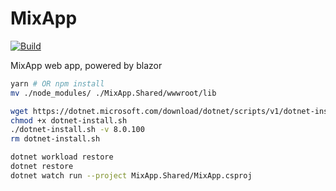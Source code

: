 # MixApp

[![Build](https://github.com/ConchbrainClub/MixApp/actions/workflows/main.yml/badge.svg)](https://github.com/ConchbrainClub/MixApp/actions/workflows/main.yml)

MixApp web app, powered by blazor

```bash
yarn # OR npm install
mv ./node_modules/ ./MixApp.Shared/wwwroot/lib

wget https://dotnet.microsoft.com/download/dotnet/scripts/v1/dotnet-install.sh
chmod +x dotnet-install.sh
./dotnet-install.sh -v 8.0.100
rm dotnet-install.sh

dotnet workload restore
dotnet restore
dotnet watch run --project MixApp.Shared/MixApp.csproj
```
